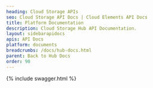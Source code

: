 ```yaml
---
heading: Cloud Storage APIs
seo: Cloud Storage API Docs | Cloud Elements API Docs
title: Platform Documentation
description: Cloud Storage Hub API Documentation.
layout: sidebarapidocs
apis: API Docs
platform: documents
breadcrumbs: /docs/hub-docs.html
parent: Back to Hub Docs
order: 90
---
```


{% include swagger.html %}
